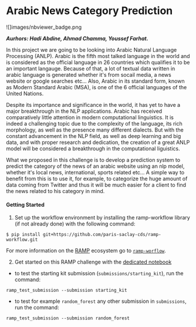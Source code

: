 # Arabic News Category Prediction
![]images/nbviewer_badge.png

***Aurhors: Hadi Abdine, Ahmad Chamma, Youssef Farhat.***

In this project we are going to be looking into Arabic Natural Language Processing (ANLP). Arabic is the fifth most talked language in the world and is considered as the official language in 26 countries which qualifies it to be an important langauge. Because of that, a lot of textual data written in arabic language is generated whether it's from socail media, a news website or google searches etc... Also, Arabic in its standard form, known as Modern Standard Arabic (MSA), is one of the 6 official languages of the United Nations.

Despite its importance and significance in the world, it has yet to have a major breakthrough in the NLP applications. Arabic has received comparatively little attention in modern computational linguistics. It is indeed a challenging topic due to the complexity of the language, its rich morphology, as well as the presence many different dialects. But with the constant advancement in the NLP field, as well as deep learning and big data, and with proper research and dedication, the creation of a great ANLP model will be considered a breakthrough in the computational liguistics.

What we proposed in this challenge is to develop a prediction system to predict the category of the news of an arabic website using an nlp model, whether it's local news, international, sports related etc... A simple way to benefit from this is to use it, for example, to categorize the huge amount of data coming from Twitter and thus it will be much easier for a client to find the news related to his category in mind.

#### Getting Started

1. Set up the workflow environment by installing the ramp-workflow library (if not already done) with the following command:
```
$ pip install git+https://github.com/paris-saclay-cds/ramp-workflow.git
```
For more information on the [RAMP](http:www.ramp.studio) ecosystem go to
[`ramp-worflow`](https://github.com/paris-saclay-cds/ramp-workflow).

2. Get started on this RAMP challenge with the [dedicated notebook](ArabicNewsCategoryPrediction_starting_kit.ipynb)

- to test the starting kit submission (`submissions/starting_kit`), run the command:
```
ramp_test_submission --submission starting_kit
```
- to test for example `random_forest` any other submission in `submissions`, run the command:
```
ramp_test_submission --submission random_forest
```

